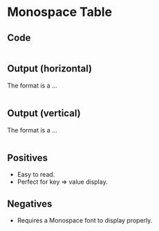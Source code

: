 # Monospace Table

## Code

```java
```

## Output (horizontal)

The format is a ...

```
```

## Output (vertical)

The format is a ...

```
```

## Positives

* Easy to read.
* Perfect for key => value display.

## Negatives

* Requires a Monospace font to display properly.
